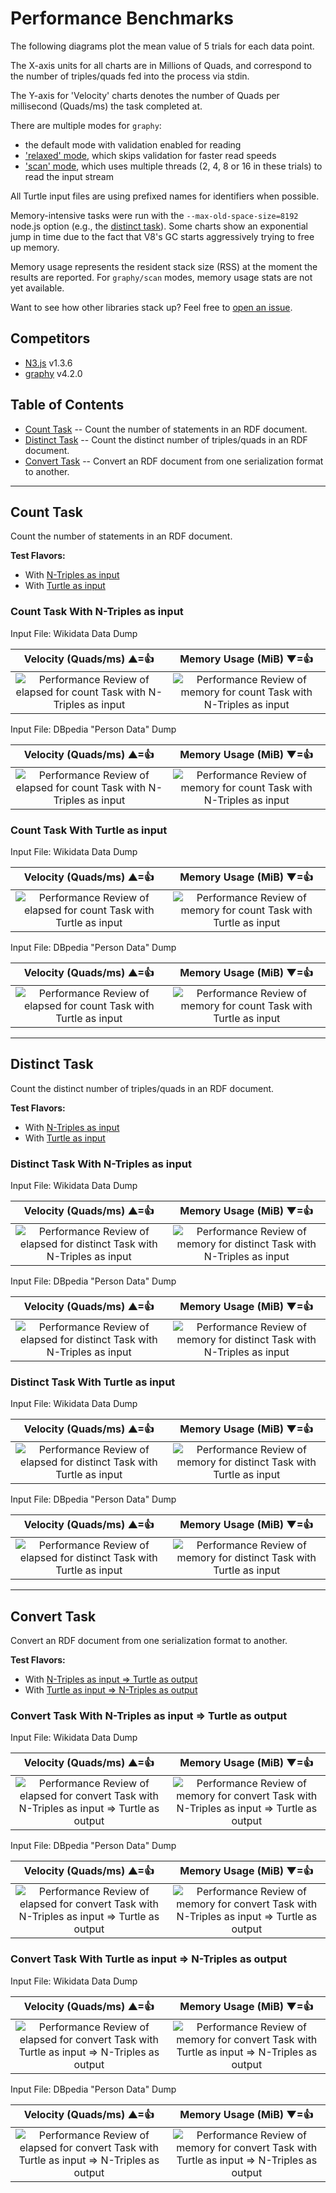 # Performance Benchmarks
The following diagrams plot the mean value of 5 trials for each data point.

The X-axis units for all charts are in Millions of Quads, and correspond to the number of triples/quads fed into the process via stdin.

The Y-axis for 'Velocity' charts denotes the number of Quads per millisecond (Quads/ms) the task completed at.

There are multiple modes for `graphy`:
  - the default mode with validation enabled for reading
  - ['relaxed' mode](https://graphy.link/content.textual#config_read-no-input), which skips validation for faster read speeds
  - ['scan' mode](https://graphy.link/content.textual#verb_scan), which uses multiple threads (2, 4, 8 or 16 in these trials) to read the input stream

All Turtle input files are using prefixed names for identifiers when possible.

Memory-intensive tasks were run with the `--max-old-space-size=8192` node.js option (e.g., the [distinct task](#distinct-task)). Some charts show an exponential jump in time due to the fact that V8's GC starts aggressively trying to free up memory.

Memory usage represents the resident stack size (RSS) at the moment the results are reported. For `graphy/scan` modes, memory usage stats are not yet available.

Want to see how other libraries stack up? Feel free to [open an issue](https://github.com/blake-regalia/graphy.js/issues).

## Competitors
 - [N3.js](https://github.com/rdfjs/N3.js) v1.3.6
 - [graphy](https://github.com/blake-regalia/graphy.js) v4.2.0


## Table of Contents
 - [Count Task](#count-task) -- Count the number of statements in an RDF document.
 - [Distinct Task](#distinct-task) -- Count the distinct number of triples/quads in an RDF document.
 - [Convert Task](#convert-task) -- Convert an RDF document from one serialization format to another.

------------

## Count Task
Count the number of statements in an RDF document.

**Test Flavors:**
 - With [N-Triples as input](#test_count_nt)
 - With [Turtle as input](#test_count_ttl)


<a name="#test_count_nt" />

### Count Task With N-Triples as input

Input File: Wikidata Data Dump

Velocity (Quads/ms)  ▲=👍 | Memory Usage (MiB)  ▼=👍
:---:|:---:
![Performance Review of elapsed for count Task with N-Triples as input](chart/count_nt_wikidata_elapsed.png) | ![Performance Review of memory for count Task with N-Triples as input](chart/count_nt_wikidata_memory.png)

Input File: DBpedia "Person Data" Dump

Velocity (Quads/ms)  ▲=👍 | Memory Usage (MiB)  ▼=👍
:---:|:---:
![Performance Review of elapsed for count Task with N-Triples as input](chart/count_nt_persondata_en_elapsed.png) | ![Performance Review of memory for count Task with N-Triples as input](chart/count_nt_persondata_en_memory.png)

<a name="#test_count_ttl" />

### Count Task With Turtle as input

Input File: Wikidata Data Dump

Velocity (Quads/ms)  ▲=👍 | Memory Usage (MiB)  ▼=👍
:---:|:---:
![Performance Review of elapsed for count Task with Turtle as input](chart/count_ttl_wikidata_elapsed.png) | ![Performance Review of memory for count Task with Turtle as input](chart/count_ttl_wikidata_memory.png)

Input File: DBpedia "Person Data" Dump

Velocity (Quads/ms)  ▲=👍 | Memory Usage (MiB)  ▼=👍
:---:|:---:
![Performance Review of elapsed for count Task with Turtle as input](chart/count_ttl_persondata_en_elapsed.png) | ![Performance Review of memory for count Task with Turtle as input](chart/count_ttl_persondata_en_memory.png)

------------

## Distinct Task
Count the distinct number of triples/quads in an RDF document.

**Test Flavors:**
 - With [N-Triples as input](#test_distinct_nt)
 - With [Turtle as input](#test_distinct_ttl)


<a name="#test_distinct_nt" />

### Distinct Task With N-Triples as input

Input File: Wikidata Data Dump

Velocity (Quads/ms)  ▲=👍 | Memory Usage (MiB)  ▼=👍
:---:|:---:
![Performance Review of elapsed for distinct Task with N-Triples as input](chart/distinct_nt_wikidata_elapsed.png) | ![Performance Review of memory for distinct Task with N-Triples as input](chart/distinct_nt_wikidata_memory.png)

Input File: DBpedia "Person Data" Dump

Velocity (Quads/ms)  ▲=👍 | Memory Usage (MiB)  ▼=👍
:---:|:---:
![Performance Review of elapsed for distinct Task with N-Triples as input](chart/distinct_nt_persondata_en_elapsed.png) | ![Performance Review of memory for distinct Task with N-Triples as input](chart/distinct_nt_persondata_en_memory.png)

<a name="#test_distinct_ttl" />

### Distinct Task With Turtle as input

Input File: Wikidata Data Dump

Velocity (Quads/ms)  ▲=👍 | Memory Usage (MiB)  ▼=👍
:---:|:---:
![Performance Review of elapsed for distinct Task with Turtle as input](chart/distinct_ttl_wikidata_elapsed.png) | ![Performance Review of memory for distinct Task with Turtle as input](chart/distinct_ttl_wikidata_memory.png)

Input File: DBpedia "Person Data" Dump

Velocity (Quads/ms)  ▲=👍 | Memory Usage (MiB)  ▼=👍
:---:|:---:
![Performance Review of elapsed for distinct Task with Turtle as input](chart/distinct_ttl_persondata_en_elapsed.png) | ![Performance Review of memory for distinct Task with Turtle as input](chart/distinct_ttl_persondata_en_memory.png)

------------

## Convert Task
Convert an RDF document from one serialization format to another.

**Test Flavors:**
 - With [N-Triples as input => Turtle as output](#test_convert_nt-ttl)
 - With [Turtle as input => N-Triples as output](#test_convert_ttl-nt)


<a name="#test_convert_nt-ttl" />

### Convert Task With N-Triples as input => Turtle as output

Input File: Wikidata Data Dump

Velocity (Quads/ms)  ▲=👍 | Memory Usage (MiB)  ▼=👍
:---:|:---:
![Performance Review of elapsed for convert Task with N-Triples as input => Turtle as output](chart/convert_nt-ttl_wikidata_elapsed.png) | ![Performance Review of memory for convert Task with N-Triples as input => Turtle as output](chart/convert_nt-ttl_wikidata_memory.png)

Input File: DBpedia "Person Data" Dump

Velocity (Quads/ms)  ▲=👍 | Memory Usage (MiB)  ▼=👍
:---:|:---:
![Performance Review of elapsed for convert Task with N-Triples as input => Turtle as output](chart/convert_nt-ttl_persondata_en_elapsed.png) | ![Performance Review of memory for convert Task with N-Triples as input => Turtle as output](chart/convert_nt-ttl_persondata_en_memory.png)

<a name="#test_convert_ttl-nt" />

### Convert Task With Turtle as input => N-Triples as output

Input File: Wikidata Data Dump

Velocity (Quads/ms)  ▲=👍 | Memory Usage (MiB)  ▼=👍
:---:|:---:
![Performance Review of elapsed for convert Task with Turtle as input => N-Triples as output](chart/convert_ttl-nt_wikidata_elapsed.png) | ![Performance Review of memory for convert Task with Turtle as input => N-Triples as output](chart/convert_ttl-nt_wikidata_memory.png)

Input File: DBpedia "Person Data" Dump

Velocity (Quads/ms)  ▲=👍 | Memory Usage (MiB)  ▼=👍
:---:|:---:
![Performance Review of elapsed for convert Task with Turtle as input => N-Triples as output](chart/convert_ttl-nt_persondata_en_elapsed.png) | ![Performance Review of memory for convert Task with Turtle as input => N-Triples as output](chart/convert_ttl-nt_persondata_en_memory.png)

